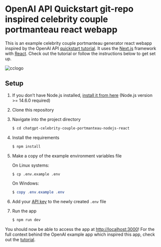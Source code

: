 # OpenAI API Quickstart git-repo inspired celebrity couple portmanteau react webapp

This is an example celebrity couple portmanteau generator react webapp inspired by the OpenAI API [quickstart tutorial](https://platform.openai.com/docs/quickstart). It uses the [Next.js](https://nextjs.org/) framework with [React](https://reactjs.org/). Check out the tutorial or follow the instructions below to get set up.

![cclogo](https://github.com/iAn-Pinto/chatgpt-celebrity-couple-portmanteau-nodejs-react/assets/7788571/1ee04975-0ec4-4a8d-bacc-2bb02c3c4e82)

## Setup

1. If you don’t have Node.js installed, [install it from here](https://nodejs.org/en/) (Node.js version >= 14.6.0 required)

2. Clone this repository

3. Navigate into the project directory

   ```bash
   $ cd chatgpt-celebrity-couple-portmanteau-nodejs-react
   ```

4. Install the requirements

   ```bash
   $ npm install
   ```

5. Make a copy of the example environment variables file

   On Linux systems: 
   ```bash
   $ cp .env.example .env
   ```
   On Windows:
   ```powershell
   $ copy .env.example .env
   ```
6. Add your [API key](https://platform.openai.com/account/api-keys) to the newly created `.env` file

7. Run the app

   ```bash
   $ npm run dev
   ```

You should now be able to access the app at [http://localhost:3000](http://localhost:3000)! For the full context behind the OpenAI example app which inspired this app, check out the [tutorial](https://platform.openai.com/docs/quickstart).
